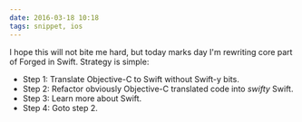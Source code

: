```yaml
---
date: 2016-03-18 10:18
tags: snippet, ios
---
```


I hope this will not bite me hard, but today marks day I'm rewriting core part of Forged in Swift. Strategy is simple:

- Step 1: Translate Objective-C to Swift without Swift-y bits.
- Step 2: Refactor obviously Objective-C translated code into _swifty_ Swift.
- Step 3: Learn more about Swift.
- Step 4: Goto step 2.